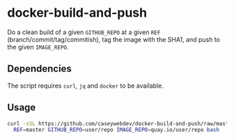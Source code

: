 # docker-build-and-push

Do a clean build of a given `GITHUB_REPO` at a given `REF`
(branch/commit/tag/commitish), tag the image with the SHA1, and push to the
given `IMAGE_REPO`.

## Dependencies

The script requires `curl`, `jq` and `docker` to be available.

## Usage

```bash
curl -sSL https://github.com/caseywebdev/docker-build-and-push/raw/master/run.sh | \
  REF=master GITHUB_REPO=user/repo IMAGE_REPO=quay.io/user/repo bash
```
